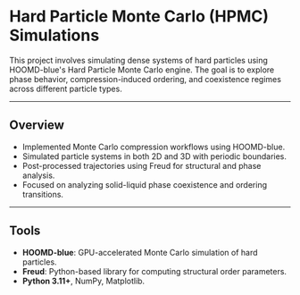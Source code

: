 # Hard Particle Monte Carlo (HPMC) Simulations

This project involves simulating dense systems of hard particles using HOOMD-blue's Hard Particle Monte Carlo engine. The goal is to explore phase behavior, compression-induced ordering, and coexistence regimes across different particle types.

---

## Overview

- Implemented Monte Carlo compression workflows using HOOMD-blue.
- Simulated particle systems in both 2D and 3D with periodic boundaries.
- Post-processed trajectories using Freud for structural and phase analysis.
- Focused on analyzing solid-liquid phase coexistence and ordering transitions.

---

## Tools

- **HOOMD-blue**: GPU-accelerated Monte Carlo simulation of hard particles.
- **Freud**: Python-based library for computing structural order parameters.
- **Python 3.11+**, NumPy, Matplotlib.

